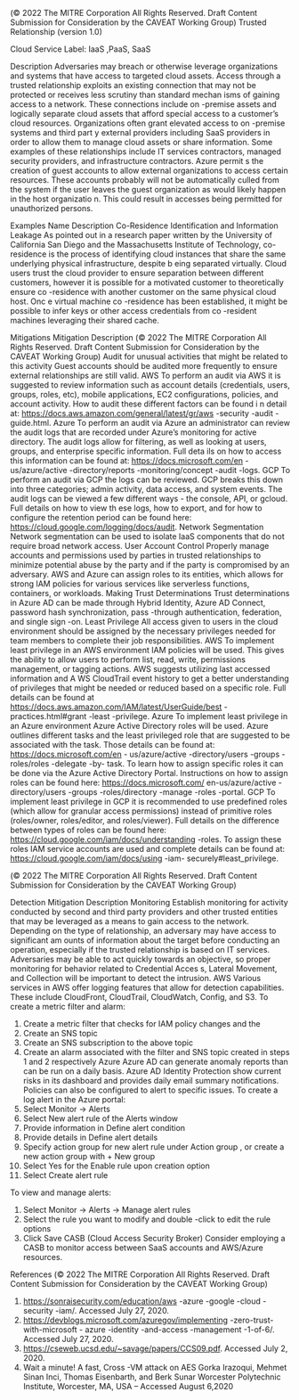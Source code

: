  
(© 2022 The MITRE Corporation All Rights Reserved. Draft Content 
Submission for Consideration by the CAVEAT Working Group) 
 Trusted Relationship (version 1.0) 
 
Cloud Service Label: IaaS ,PaaS, SaaS 
 
Description 
Adversaries may breach or otherwise leverage organizations and systems that have 
access to targeted cloud assets. Access through a trusted relationship exploits an 
existing connection that may not be protected or receives less scrutiny than standard 
mechan isms of gaining access to a network. These connections include on -premise 
assets and logically separate cloud assets that afford special access to a customer’s 
cloud resources. Organizations often grant elevated access to on -premise systems and 
third part y external providers including SaaS providers in order to allow them to manage 
cloud assets or share information. Some examples of these relationships include IT 
services contractors, managed security providers, and infrastructure contractors. Azure 
permit s the creation of guest accounts to allow external organizations to access certain 
resources. These accounts probably will not be automatically culled from the system if 
the user leaves the guest organization as would likely happen in the host organizatio n. 
This could result in accesses being permitted for unauthorized persons. 
 
Examples 
Name Description 
Co-Residence Identification and 
Information Leakage 
 As pointed out in a research paper written by the University of 
California San Diego and the Massachusetts Institute of Technology, 
co-residence is the process of identifying cloud instances that share the 
same underlying physical infrastructure, despite b eing separated 
virtually. Cloud users trust the cloud provider to ensure separation 
between different customers, however it is possible for a motivated 
customer to theoretically ensure co -residence with another customer on 
the same physical cloud host. Onc e virtual machine co -residence has 
been established, it might be possible to infer keys or other access 
credentials from co -resident machines leveraging their shared cache. 
 
 
Mitigations 
Mitigation Description 
(© 2022 The MITRE Corporation All Rights Reserved. Draft Content 
Submission for Consideration by the CAVEAT Working Group) 
 Audit for unusual activities that might be 
related to this activity Guest accounts should be audited more frequently to ensure external 
relationships are still valid. 
 AWS To perform an audit via AWS it is suggested to review information such 
as account details (credentials, users, groups, roles, etc), mobile 
applications, EC2 configurations, policies, and account activity. How to 
audit these different factors can be found i n detail at: 
https://docs.aws.amazon.com/general/latest/gr/aws -security -audit -
guide.html. 
 Azure To perform an audit via Azure an administrator can review the audit 
logs that are recorded under Azure’s monitoring for active directory. 
The audit logs allow for filtering, as well as looking at users, groups, 
and enterprise specific information. Full deta ils on how to access this 
information can be found at: https://docs.microsoft.com/en -
us/azure/active -directory/reports -monitoring/concept -audit -logs. 
 GCP To perform an audit via GCP the logs can be reviewed. GCP breaks 
this down into three categories; admin activity, data access, and 
system events. The audit logs can be viewed a few different ways - the 
console, API, or gcloud. Full details on how to view th ese logs, how to 
export, and for how to configure the retention period can be found here: 
https://cloud.google.com/logging/docs/audit. 
Network Segmentation Network segmentation can be used to isolate IaaS components that do 
not require broad network access. 
User Account Control Properly manage accounts and permissions used by parties in trusted 
relationships to minimize potential abuse by the party and if the party is 
compromised by an adversary. AWS and Azure can assign roles to its 
entities, which allows for strong IAM policies for various services like 
serverless functions, containers, or workloads. 
Making Trust Determinations Trust determinations in Azure AD can be made through Hybrid Identity, 
Azure AD Connect, password hash synchronization, pass -through 
authentication, federation, and single sign -on. 
Least Privilege All access given to users in the cloud environment should be assigned 
by the necessary privileges needed for team members to complete 
their job responsibilities. 
 AWS To implement least privilege in an AWS environment IAM policies will 
be used. This gives the ability to allow users to perform list, read, write, 
permissions management, or tagging actions. AWS suggests utilizing 
last accessed information and A WS CloudTrail event history to get a 
better understanding of privileges that might be needed or reduced 
based on a specific role. Full details can be found at 
https://docs.aws.amazon.com/IAM/latest/UserGuide/best -
practices.html#grant -least -privilege. 
 Azure To implement least privilege in an Azure environment Azure Active 
Directory roles will be used. Azure outlines different tasks and the least 
privileged role that are suggested to be associated with the task. Those 
details can be found at: https://docs.microsoft.com/en -
us/azure/active -directory/users -groups -roles/roles -delegate -by-
task. To learn how to assign specific roles it can be done via the Azure 
Active Directory Portal. Instructions on how to assign roles can be 
found here: https://docs.microsoft.com/ en-us/azure/active -
directory/users -groups -roles/directory -manage -roles -portal. 
 GCP To implement least privilege in GCP it is recommended to use 
predefined roles (which allow for granular access permissions) instead 
of primitive roles (roles/owner, roles/editor, and roles/viewer). Full 
details on the difference between types of roles can be found here: 
https://cloud.google.com/iam/docs/understanding -roles. To assign 
these roles IAM service accounts are used and complete details can be 
found at: https://cloud.google.com/iam/docs/using -iam-
securely#least\_privilege. 
 
(© 2022 The MITRE Corporation All Rights Reserved. Draft Content 
Submission for Consideration by the CAVEAT Working Group) 
 
Detection 
Mitigation Description 
Monitoring Establish monitoring for activity conducted by second and third party 
providers and other trusted entities that may be leveraged as a means 
to gain access to the network. Depending on the type of relationship, 
an adversary may have access to significant am ounts of information 
about the target before conducting an operation, especially if the 
trusted relationship is based on IT services. Adversaries may be able to 
act quickly towards an objective, so proper monitoring for behavior 
related to Credential Acces s, Lateral Movement, and Collection will be 
important to detect the intrusion. 
 AWS Various services in AWS offer logging features that allow for detection 
capabilities. These include CloudFront, CloudTrail, CloudWatch, 
Config, and S3. 
To create a metric filter and alarm: 
1. Create a metric filter that checks for IAM policy changes and 
the  
2. Create an SNS topic 
3. Create an SNS subscription to the above topic 
4. Create an alarm associated with the filter and SNS topic 
created in steps 1 and 2 respectively 
 Azure Azure AD can generate anomaly reports than can be run on a daily 
basis. Azure AD Identity Protection show current risks in its dashboard 
and provides daily email summary notifications. Policies can also be 
configured to alert to specific issues. 
To create a log alert in the Azure portal: 
1. Select Monitor -> Alerts 
2. Select New alert rule of the Alerts window 
3. Provide information in Define alert condition 
4. Provide details in Define alert details 
5. Specify action group for new alert rule under Action group , or 
create a new action group with + New group 
6. Select Yes for the Enable rule upon creation option 
7. Select Create alert rule 
 
To view and manage alerts: 
1. Select Monitor -> Alerts -> Manage alert rules 
2. Select the rule you want to modify and double -click to edit the 
rule options 
3. Click Save 
CASB (Cloud Access Security Broker) Consider employing a CASB to monitor access between SaaS 
accounts and AWS/Azure resources. 
 
 
 
References 
(© 2022 The MITRE Corporation All Rights Reserved. Draft Content 
Submission for Consideration by the CAVEAT Working Group) 
 1. https://sonraisecurity.com/education/aws -azure -google -cloud -security -iam/. 
Accessed July 27, 2020. 
2. https://devblogs.microsoft.com/azuregov/implementing -zero-trust-with-microsoft -
azure -identity -and-access -management -1-of-6/. Accessed July 27, 2020. 
3. https://cseweb.ucsd.edu/~savage/papers/CCS09.pdf. Accessed July 2, 2020. 
4. Wait a minute! A fast, Cross -VM attack on AES Gorka Irazoqui, Mehmet Sinan 
Inci, Thomas Eisenbarth, and Berk Sunar Worcester Polytechnic Institute, 
Worcester, MA, USA – Accessed August 6,2020 
 
 
 